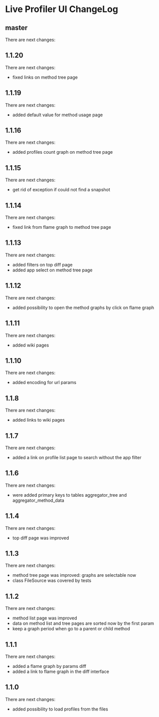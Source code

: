 # Live Profiler UI ChangeLog

## master

There are next changes:

## 1.1.20

There are next changes:

-  fixed links on method tree page

## 1.1.19

There are next changes:

-  added default value for method usage page

## 1.1.16

There are next changes:

-  added profiles count graph on method tree page

## 1.1.15

There are next changes:

-  get rid of exception if could not find a snapshot

## 1.1.14

There are next changes:

-  fixed link from flame graph to method tree page

## 1.1.13

There are next changes:

-  added filters on top diff page
-  added app select on method tree page

## 1.1.12

There are next changes:

-  added possibility to open the method graphs by click on flame graph

## 1.1.11

There are next changes:

-  added wiki pages

## 1.1.10

There are next changes:

-  added encoding for url params

## 1.1.8

There are next changes:

-  added links to wiki pages

## 1.1.7

There are next changes:

-  added a link on profile list page to search without the app filter

## 1.1.6

There are next changes:

- were added primary keys to tables aggregator_tree and aggregator_method_data

## 1.1.4

There are next changes:

- top diff page was improved

## 1.1.3

There are next changes:

- method tree page was improved: graphs are selectable now
- class FileSource was covered by tests 

## 1.1.2

There are next changes:

- method list page was improved
- data on method list and tree pages are sorted now by the first param
- keep a graph period when go to a parent or child method

## 1.1.1

There are next changes:

- added a flame graph by params diff
- added a link to flame graph in the diff interface

## 1.1.0

There are next changes:

- added possibility to load profiles from the files
